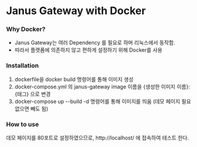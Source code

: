 # Janus Gateway with Docker

### Why Docker?

- Janus Gateway는 여러 Dependency 를 필요로 하며 리눅스에서 동작함.
- 따라서 플랫폼에 의존하지 않고 편하게 설정하기 위해 Docker를 사용

### Installation

1. dockerfile을 docker build 명령어를 통해 이미지 생성
2. docker-compose.yml 의 janus-gateway image 이름을 {생성한 이미지 이름}:{태그} 으로 변경
3. docker-compose up --build -d 명령어를 통해 이미지를 띄움 (데모 페이지 필요 없으면 빼도 됨)

### How to use
데모 페이지를 80포트로 설정하였으므로, http://localhost/ 에 접속하여 테스트 한다.
